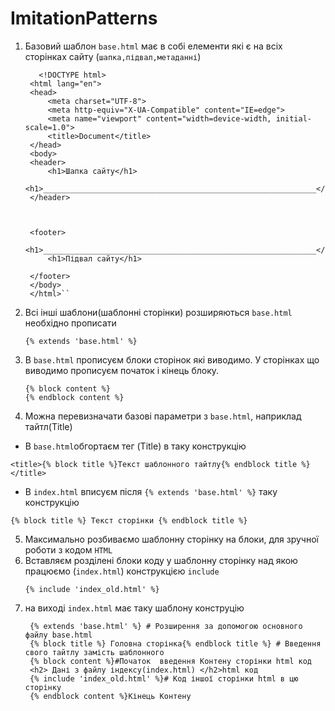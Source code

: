 # ImitationPatterns

1. Базовий шаблон `base.html` має в собі елементи які є на всіх сторінках сайту (`шапка,підвал,метаданні`)
   ```
      <!DOCTYPE html>
    <html lang="en">
    <head>
        <meta charset="UTF-8">
        <meta http-equiv="X-UA-Compatible" content="IE=edge">
        <meta name="viewport" content="width=device-width, initial-scale=1.0">
        <title>Document</title>
    </head>
    <body>
    <header>
        <h1>Шапка сайту</h1>
        <h1>_____________________________________________________________</h1>
    </header>



    <footer>
        <h1>_____________________________________________________________</h1>
        <h1>Підвал сайту</h1>

    </footer>    
    </body>
    </html>``
   ```
2. Всі інші шаблони(шаблонні сторінки) розширяються  `base.html` необхідно прописати 
   ```
   {% extends 'base.html' %}
   ```
    
3. В `base.html` прописуєм блоки сторінок які виводимо. У сторінках що виводимо прописуєм початок і кінець блоку.
    ```
    {% block content %}
    {% endblock content %}
    ```
4. Можна перевизначати базові параметри з `base.html`, наприклад тайтл(Title)
  +  В `base.html`обгортаєм тег (Title) в таку конструкцію
  ```
  <title>{% block title %}Текст шаблонного тайтлу{% endblock title %}</title>
  ```
  + В `index.html` вписуєм після `{% extends 'base.html' %}`  таку конструкцію
  ```
  {% block title %} Текст сторінки {% endblock title %}
  ```
5. Максимально розбиваємо шаблонну сторінку на блоки, для зручної роботи з кодом `HTML`
6. Вставляєм розділені блоки коду у шаблонну сторінку над якою працюємо (`index.html`) конструкцією `include`
   ```
   {% include 'index_old.html' %}
   ```
7. на виході `index.html` має таку шаблону конструцію
   ```
    {% extends 'base.html' %} # Розширення за допомогою основного файлу base.html
    {% block title %} Головна сторінка{% endblock title %} # Введення свого тайтлу замість шаблонного
    {% block content %}#Початок  введення Контену сторінки html код 
    <h2> Дані з файлу індексу(index.html) </h2>html код 
    {% include 'index_old.html' %}# Код іншої сторінки html в цю сторінку
    {% endblock content %}Кінець Контену
    
   ```